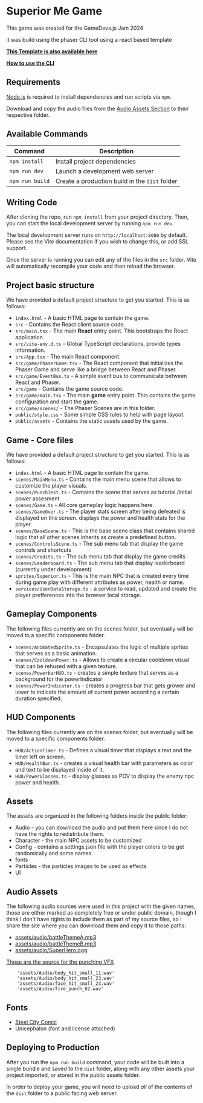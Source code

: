 # Superior Me Game

This game was created for the GameDevs.js Jam 2024

it was build using the phaser CLI tool using a react based template

**[This Template is also available here](https://github.com/phaserjs/template-react)**

**[How to use the CLI](https://phaser.io/tutorials/create-game-app)**
## Requirements

[Node.js](https://nodejs.org) is required to install dependencies and run scripts via `npm`.

Download and copy the audio files from the [Audio Assets Section](#audio-assets) to their respective folder.


## Available Commands

| Command | Description |
|---------|-------------|
| `npm install` | Install project dependencies |
| `npm run dev` | Launch a development web server |
| `npm run build` | Create a production build in the `dist` folder |

## Writing Code

After cloning the repo, run `npm install` from your project directory. Then, you can start the local development server by running `npm run dev`.

The local development server runs on `http://localhost:8080` by default. Please see the Vite documentation if you wish to change this, or add SSL support.

Once the server is running you can edit any of the files in the `src` folder. Vite will automatically recompile your code and then reload the browser.

## Project basic structure

We have provided a default project structure to get you started. This is as follows:

- `index.html` - A basic HTML page to contain the game.
- `src` - Contains the React client source code.
- `src/main.tsx` - The main **React** entry point. This bootstraps the React application.
- `src/vite-env.d.ts` - Global TypeScript declarations, provide types information.
- `src/App.tsx` - The main React component.
- `src/game/PhaserGame.tsx` - The React component that initializes the Phaser Game and serve like a bridge between React and Phaser.
- `src/game/EventBus.ts` - A simple event bus to communicate between React and Phaser.
- `src/game` - Contains the game source code.
- `src/game/main.tsx` - The main **game** entry point. This contains the game configuration and start the game.
- `src/game/scenes/` - The Phaser Scenes are in this folder.
- `public/style.css` - Some simple CSS rules to help with page layout.
- `public/assets` - Contains the static assets used by the game.

## Game - Core files

We have provided a default project structure to get you started. This is as follows:

- `index.html` - A basic HTML page to contain the game.
- `scenes/MainMenu.ts` - Contains the main menu scene that allows to customize the player visuals.
- `scenes/PunchTest.ts` - Contains the scene that serves as tutorial /initial power assesment
-  `scenes/Game.ts` - All core gameplay logic happens here.
- `scenes/GameOver.ts` - The player stats screen after being defeated is displayed on this screen. displays the power and health stats for the player.
-  `scenes/BaseScene.ts` - This is the base scene class that contains shared logic that all other scenes inherits as create a predefined button.
-  `scenes/ControlsScene.ts` - The sub menu tab that display the game controls and shortcuts
-  `scenes/Credits.ts` - The sub menu tab that display the game credits
-  `scenes/Leaderboard.ts` - The sub menu tab that display leaderboard (currently under development)
-  `sprites/Superior.ts` - This is the main NPC that is created every time during game play with different attributes as power, health or name.
-  `services/UserDataStorage.ts` - a service to read, updated and create the player prefferences into the browser local storage. 
## Gameplay Components
The following files currently are on the scenes folder, but eventually will be moved to a specific components folder.

-  `scenes/AnimatedSprite.ts` - Encapsulates the logic of multiple sprites that serves as a basic animation.
-  `scenes/CooldownPower.ts` - Allows to create a circular cooldown visual that can be rehused with a given texture.
-  `scenes/PowerbarHUD.ts` - creates a simple texture that serves as a background for the powerIndicator
-  `scenes/PowerIndicator.ts` - creates a progress bar that gets grower and lower to indicate the amount of current power according a certain duration specified.

## HUD Components
The following files currently are on the scenes folder, but eventually will be moved to a specific components folder.

-  `HUD/ActionTimer.ts` - Defines a visual timer that displays a text and the timer left on screen.
-  `HUD/HealthBar.ts` - creates a visual health bar with parameters as color and text to be displayed inside of it.
-  `HUD/PowerGlasses.ts` - display glasses as POV to display the enemy npc power and health.

## Assets
The assets are organized in the following folders inside the public folder:

- Audio - you can download the audio and put them here since I do not have the rights to redistribute them.
- Character - the main NPC assets to be customized
- Config - contains a settings.json file with the player colors to be get randomically and some names.
- fonts
- Particles - the particles images to be used as effects
- UI  

## Audio Assets
The following audio sources were used in this project with the given names, those are either marked as completely free or under public domain, though I think I don't have rights to include them as part of my source files, so I share the site where you can download them and copy it to those paths:

- [assets/audio/battleThemeA.mp3](https://opengameart.org/content/battle-theme-a)
- [assets/audio/battleThemeB.mp3](https://opengameart.org/content/battle-theme-b-for-rpg)
- [assets/audio/SuperHero.ogg](https://opengameart.org/content/adventure-theme)


[Those are the source for the punching VFX](https://danielsoundsgood.itch.io/free-deadly-kombat-sound-effects)

        'assets/Audio/body_hit_small_11.wav'
        'assets/Audio/body_hit_small_23.wav'
        'assets/Audio/face_hit_small_23.wav'
        'assets/Audio/fire_punch_02.wav'

## Fonts
- [Steel City Comic](https://www.1001fonts.com/steel-city-comic-font.html)
- Unicephalon (font and license attached)



## Deploying to Production

After you run the `npm run build` command, your code will be built into a single bundle and saved to the `dist` folder, along with any other assets your project imported, or stored in the public assets folder.

In order to deploy your game, you will need to upload *all* of the contents of the `dist` folder to a public facing web server.


